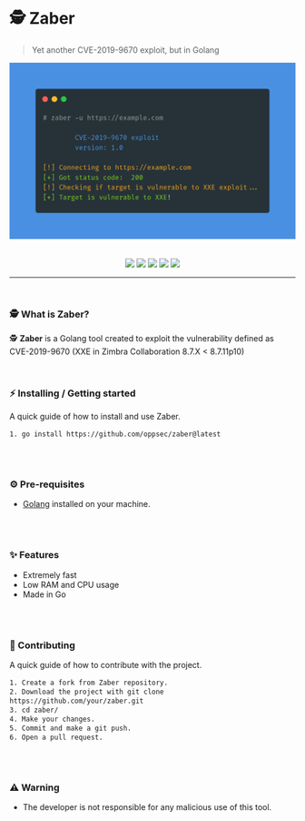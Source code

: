 # 🕵️ Zaber
> Yet another CVE-2019-9670 exploit, but in Golang

<div align="center">
    <img src="./assets/preview.png" width="800">
</div>

<br>

<p align="center">
    <img src="https://img.shields.io/github/license/oppsec/zaber?color=cyan&logo=github&logoColor=cyan&style=for-the-badge">
    <img src="https://img.shields.io/github/issues/oppsec/zaber?color=cyan&logo=github&logoColor=cyan&style=for-the-badge">
    <img src="https://img.shields.io/github/stars/oppsec/zaber?color=cyan&label=STARS&logo=github&logoColor=cyan&style=for-the-badge">
    <img src="https://img.shields.io/github/forks/oppsec/zaber?color=cyan&logo=github&logoColor=cyan&style=for-the-badge">
    <img src="https://img.shields.io/github/languages/code-size/oppsec/zaber?color=cyan&logo=github&logoColor=cyan&style=for-the-badge">
</p>

___

<br>

### 🕵️ What is Zaber?
🕵️ **Zaber** is a Golang tool created to exploit the vulnerability defined as CVE-2019-9670 (XXE in Zimbra Collaboration 8.7.X < 8.7.11p10)

<br>

### ⚡ Installing / Getting started

A quick guide of how to install and use Zaber.

```shell
1. go install https://github.com/oppsec/zaber@latest
```

<br><br>

### ⚙️ Pre-requisites
- [Golang](https://go.dev/dl/) installed on your machine.

<br><br>

### ✨ Features
- Extremely fast
- Low RAM and CPU usage
- Made in Go

<br><br>

### 🔨 Contributing

A quick guide of how to contribute with the project.

```shell
1. Create a fork from Zaber repository.
2. Download the project with git clone https://github.com/your/zaber.git
3. cd zaber/
4. Make your changes.
5. Commit and make a git push.
6. Open a pull request.
```

<br><br>

### ⚠️ Warning
- The developer is not responsible for any malicious use of this tool.
